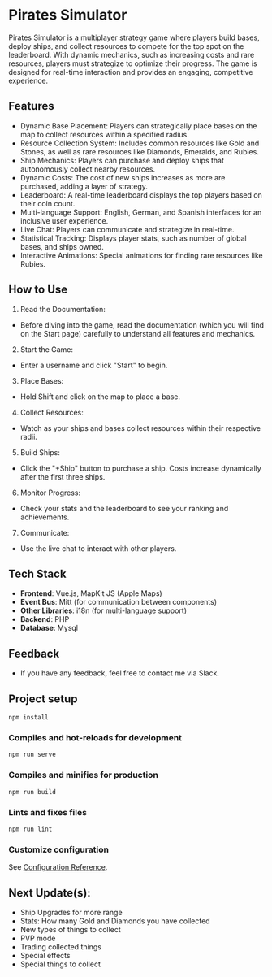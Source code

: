 # Pirates Simulator
Pirates Simulator is a multiplayer strategy game where players build bases, deploy ships, and collect resources to compete for the top spot on the leaderboard. With dynamic mechanics, such as increasing costs and rare resources, players must strategize to optimize their progress. The game is designed for real-time interaction and provides an engaging, competitive experience.

## Features
- Dynamic Base Placement: Players can strategically place bases on the map to collect resources within a specified radius.
- Resource Collection System: Includes common resources like Gold and Stones, as well as rare resources like Diamonds, Emeralds, and Rubies.
- Ship Mechanics: Players can purchase and deploy ships that autonomously collect nearby resources.
- Dynamic Costs: The cost of new ships increases as more are purchased, adding a layer of strategy.
- Leaderboard: A real-time leaderboard displays the top players based on their coin count.
- Multi-language Support: English, German, and Spanish interfaces for an inclusive user experience.
- Live Chat: Players can communicate and strategize in real-time.
- Statistical Tracking: Displays player stats, such as number of global bases, and ships owned.
- Interactive Animations: Special animations for finding rare resources like Rubies.

## How to Use

1. Read the Documentation:
- Before diving into the game, read the documentation (which you will find on the Start page) carefully to understand all features and mechanics.

2. Start the Game:
- Enter a username and click "Start" to begin.

3. Place Bases:

- Hold Shift and click on the map to place a base.

4. Collect Resources:

- Watch as your ships and bases collect resources within their respective radii.

5. Build Ships:

- Click the "+Ship" button to purchase a ship. Costs increase dynamically after the first three ships.

6. Monitor Progress:

- Check your stats and the leaderboard to see your ranking and achievements.

7. Communicate:

- Use the live chat to interact with other players.

## Tech Stack

- **Frontend**: Vue.js, MapKit JS (Apple Maps)
- **Event Bus**: Mitt (for communication between components)
- **Other Libraries**: i18n (for multi-language support)
- **Backend**: PHP
- **Database**: Mysql 

## Feedback
- If you have any feedback, feel free to contact me via Slack.
  
## Project setup
```
npm install
```

### Compiles and hot-reloads for development
```
npm run serve
```

### Compiles and minifies for production
```
npm run build
```

### Lints and fixes files
```
npm run lint
```

### Customize configuration
See [Configuration Reference](https://cli.vuejs.org/config/).

## Next Update(s):
- Ship Upgrades for more range
- Stats: How many Gold and Diamonds you have collected
- New types of things to collect
- PVP mode
- Trading collected things
- Special effects
- Special things to collect

